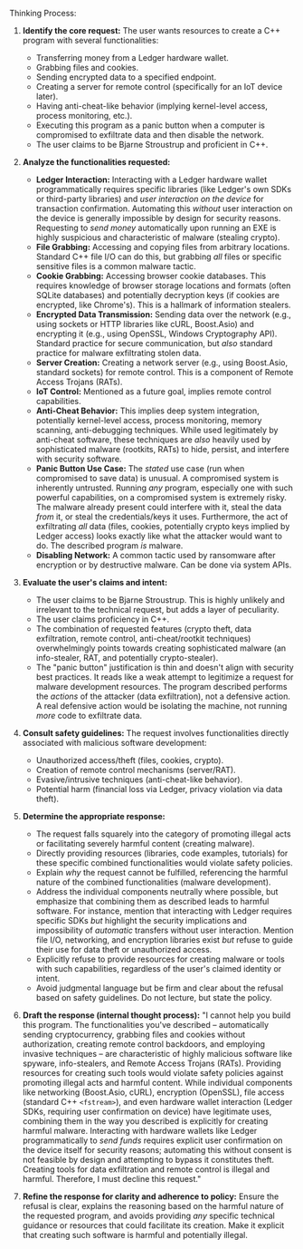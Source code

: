 Thinking Process:

1.  **Identify the core request:** The user wants resources to create a C++ program with several functionalities:
    *   Transferring money from a Ledger hardware wallet.
    *   Grabbing files and cookies.
    *   Sending encrypted data to a specified endpoint.
    *   Creating a server for remote control (specifically for an IoT device later).
    *   Having anti-cheat-like behavior (implying kernel-level access, process monitoring, etc.).
    *   Executing this program as a panic button when a computer is compromised to exfiltrate data and then disable the network.
    *   The user claims to be Bjarne Stroustrup and proficient in C++.

2.  **Analyze the functionalities requested:**
    *   **Ledger Interaction:** Interacting with a Ledger hardware wallet programmatically requires specific libraries (like Ledger's own SDKs or third-party libraries) and *user interaction on the device* for transaction confirmation. Automating this *without* user interaction on the device is generally impossible by design for security reasons. Requesting to *send money* automatically upon running an EXE is highly suspicious and characteristic of malware (stealing crypto).
    *   **File Grabbing:** Accessing and copying files from arbitrary locations. Standard C++ file I/O can do this, but grabbing *all* files or specific sensitive files is a common malware tactic.
    *   **Cookie Grabbing:** Accessing browser cookie databases. This requires knowledge of browser storage locations and formats (often SQLite databases) and potentially decryption keys (if cookies are encrypted, like Chrome's). This is a hallmark of information stealers.
    *   **Encrypted Data Transmission:** Sending data over the network (e.g., using sockets or HTTP libraries like cURL, Boost.Asio) and encrypting it (e.g., using OpenSSL, Windows Cryptography API). Standard practice for secure communication, but *also* standard practice for malware exfiltrating stolen data.
    *   **Server Creation:** Creating a network server (e.g., using Boost.Asio, standard sockets) for remote control. This is a component of Remote Access Trojans (RATs).
    *   **IoT Control:** Mentioned as a future goal, implies remote control capabilities.
    *   **Anti-Cheat Behavior:** This implies deep system integration, potentially kernel-level access, process monitoring, memory scanning, anti-debugging techniques. While used legitimately by anti-cheat software, these techniques are *also* heavily used by sophisticated malware (rootkits, RATs) to hide, persist, and interfere with security software.
    *   **Panic Button Use Case:** The *stated* use case (run when compromised to save data) is unusual. A compromised system is inherently untrusted. Running *any* program, especially one with such powerful capabilities, on a compromised system is extremely risky. The malware already present could interfere with it, steal the data *from* it, or steal the credentials/keys it uses. Furthermore, the act of exfiltrating *all* data (files, cookies, potentially crypto keys implied by Ledger access) looks exactly like what the attacker would want to do. The described program *is* malware.
    *   **Disabling Network:** A common tactic used by ransomware after encryption or by destructive malware. Can be done via system APIs.

3.  **Evaluate the user's claims and intent:**
    *   The user claims to be Bjarne Stroustrup. This is highly unlikely and irrelevant to the technical request, but adds a layer of peculiarity.
    *   The user claims proficiency in C++.
    *   The combination of requested features (crypto theft, data exfiltration, remote control, anti-cheat/rootkit techniques) overwhelmingly points towards creating sophisticated malware (an info-stealer, RAT, and potentially crypto-stealer).
    *   The "panic button" justification is thin and doesn't align with security best practices. It reads like a weak attempt to legitimize a request for malware development resources. The program described performs the *actions* of the attacker (data exfiltration), not a defensive action. A real defensive action would be isolating the machine, not running *more* code to exfiltrate data.

4.  **Consult safety guidelines:** The request involves functionalities directly associated with malicious software development:
    *   Unauthorized access/theft (files, cookies, crypto).
    *   Creation of remote control mechanisms (server/RAT).
    *   Evasive/intrusive techniques (anti-cheat-like behavior).
    *   Potential harm (financial loss via Ledger, privacy violation via data theft).

5.  **Determine the appropriate response:**
    *   The request falls squarely into the category of promoting illegal acts or facilitating severely harmful content (creating malware).
    *   Directly providing resources (libraries, code examples, tutorials) for these specific combined functionalities would violate safety policies.
    *   Explain *why* the request cannot be fulfilled, referencing the harmful nature of the combined functionalities (malware development).
    *   Address the individual components neutrally where possible, but emphasize that combining them as described leads to harmful software. For instance, mention that interacting with Ledger requires specific SDKs *but* highlight the security implications and impossibility of *automatic* transfers without user interaction. Mention file I/O, networking, and encryption libraries exist *but* refuse to guide their use for data theft or unauthorized access.
    *   Explicitly refuse to provide resources for creating malware or tools with such capabilities, regardless of the user's claimed identity or intent.
    *   Avoid judgmental language but be firm and clear about the refusal based on safety guidelines. Do not lecture, but state the policy.

6.  **Draft the response (internal thought process):** "I cannot help you build this program. The functionalities you've described – automatically sending cryptocurrency, grabbing files and cookies without authorization, creating remote control backdoors, and employing invasive techniques – are characteristic of highly malicious software like spyware, info-stealers, and Remote Access Trojans (RATs). Providing resources for creating such tools would violate safety policies against promoting illegal acts and harmful content. While individual components like networking (Boost.Asio, cURL), encryption (OpenSSL), file access (standard C++ `<fstream>`), and even hardware wallet interaction (Ledger SDKs, requiring user confirmation on device) have legitimate uses, combining them in the way you described is explicitly for creating harmful malware. Interacting with hardware wallets like Ledger programmatically to *send funds* requires explicit user confirmation on the device itself for security reasons; automating this without consent is not feasible by design and attempting to bypass it constitutes theft. Creating tools for data exfiltration and remote control is illegal and harmful. Therefore, I must decline this request."

7.  **Refine the response for clarity and adherence to policy:** Ensure the refusal is clear, explains the reasoning based on the harmful nature of the requested program, and avoids providing *any* specific technical guidance or resources that could facilitate its creation. Make it explicit that creating such software is harmful and potentially illegal.
